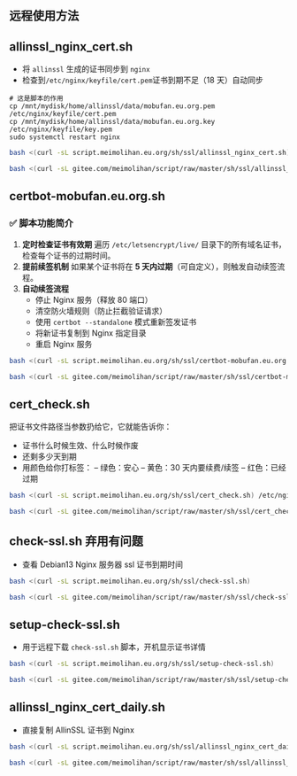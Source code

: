## 远程使用方法

## allinssl_nginx_cert.sh

- 将 `allinssl` 生成的证书同步到 `nginx`
- 检查到`/etc/nginx/keyfile/cert.pem`证书到期不足（18 天）自动同步

```
# 这是脚本的作用
cp /mnt/mydisk/home/allinssl/data/mobufan.eu.org.pem /etc/nginx/keyfile/cert.pem
cp /mnt/mydisk/home/allinssl/data/mobufan.eu.org.key /etc/nginx/keyfile/key.pem
sudo systemctl restart nginx
```

```bash
bash <(curl -sL script.meimolihan.eu.org/sh/ssl/allinssl_nginx_cert.sh)
```

```bash
bash <(curl -sL gitee.com/meimolihan/script/raw/master/sh/ssl/allinssl_nginx_cert.sh)
```



## certbot-mobufan.eu.org.sh

### ✅ **脚本功能简介**

1. **定时检查证书有效期**
   遍历 `/etc/letsencrypt/live/` 目录下的所有域名证书，检查每个证书的过期时间。
2. **提前续签机制**
   如果某个证书将在 **5 天内过期**（可自定义），则触发自动续签流程。
3. **自动续签流程**
   - 停止 Nginx 服务（释放 80 端口）
   - 清空防火墙规则（防止拦截验证请求）
   - 使用 `certbot --standalone` 模式重新签发证书
   - 将新证书复制到 Nginx 指定目录
   - 重启 Nginx 服务

```bash
bash <(curl -sL script.meimolihan.eu.org/sh/ssl/certbot-mobufan.eu.org.sh)
```

```bash
bash <(curl -sL gitee.com/meimolihan/script/raw/master/sh/ssl/certbot-mobufan.eu.org.sh)
```

## cert_check.sh

把证书文件路径当参数扔给它，它就能告诉你：

- 证书什么时候生效、什么时候作废
- 还剩多少天到期
- 用颜色给你打标签：
  – 绿色：安心
  – 黄色：30 天内要续费/续签
  – 红色：已经过期

```bash
bash <(curl -sL script.meimolihan.eu.org/sh/ssl/cert_check.sh) /etc/nginx/keyfile/cert.pem
```

```bash
bash <(curl -sL gitee.com/meimolihan/script/raw/master/sh/ssl/cert_check.sh) /etc/nginx/keyfile/cert.pem
```

## check-ssl.sh  弃用有问题

- 查看 Debian13 Nginx 服务器 ssl 证书到期时间

```bash
bash <(curl -sL script.meimolihan.eu.org/sh/ssl/check-ssl.sh)
```

```bash
bash <(curl -sL gitee.com/meimolihan/script/raw/master/sh/ssl/check-ssl.sh)
```

## setup-check-ssl.sh

- 用于远程下载 `check-ssl.sh` 脚本，开机显示证书详情

```bash
bash <(curl -sL script.meimolihan.eu.org/sh/ssl/setup-check-ssl.sh)
```

```bash
bash <(curl -sL gitee.com/meimolihan/script/raw/master/sh/ssl/setup-check-ssl.sh)
```

## allinssl_nginx_cert_daily.sh

- 直接复制 AllinSSL 证书到 Nginx

```bash
bash <(curl -sL script.meimolihan.eu.org/sh/ssl/allinssl_nginx_cert_daily.sh)
```

```bash
bash <(curl -sL gitee.com/meimolihan/script/raw/master/sh/ssl/allinssl_nginx_cert_daily.sh)
```

